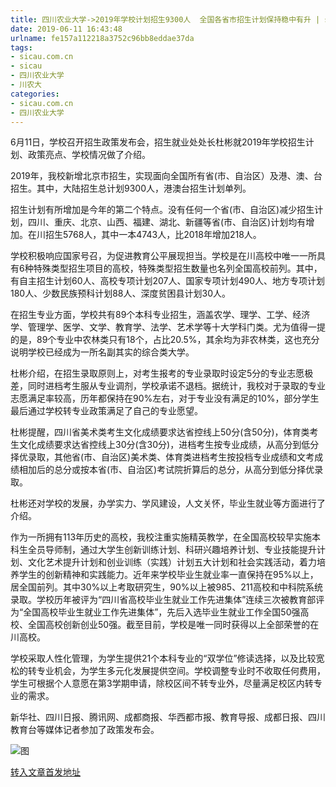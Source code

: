 ```yaml
---
title: 四川农业大学->2019年学校计划招生9300人  全国各省市招生计划保持稳中有升 | sicau.com.cn
date: 2019-06-11 16:43:48
urlname: fe157a112218a3752c96bb8eddae37da
tags: 
- sicau.com.cn
- sicau
- 四川农业大学
- 川农大
categories:
- sicau.com.cn
- 四川农业大学
---
```



6月11日，学校召开招生政策发布会，招生就业处处长杜彬就2019年学校招生计划、政策亮点、学校情况做了介绍。

2019年，我校新增北京市招生，实现面向全国所有省(市、自治区）及港、澳、台招生。其中，大陆招生总计划9300人，港澳台招生计划单列。

招生计划有所增加是今年的第二个特点。没有任何一个省(市、自治区)减少招生计划，四川、重庆、北京、山西、福建、湖北、新疆等省(市、自治区)计划均有增加。在川招生5768人，其中一本4743人，比2018年增加218人。

学校积极响应国家号召，为促进教育公平展现担当。学校是在川高校中唯一一所具有6种特殊类型招生项目的高校，特殊类型招生数量也名列全国高校前列。其中，有自主招生计划60人、高校专项计划207人、国家专项计划490人、地方专项计划180人、少数民族预科计划88人、深度贫困县计划30人。

在招生专业方面，学校共有89个本科专业招生，涵盖农学、理学、工学、经济学、管理学、医学、文学、教育学、法学、艺术学等十大学科门类。尤为值得一提的是，89个专业中农林类只有18个，占比20.5%，其余均为非农林类，这也充分说明学校已经成为一所名副其实的综合类大学。

杜彬介绍，在招生录取原则上，对考生报考的专业录取时设定5分的专业志愿极差，同时进档考生服从专业调剂，学校承诺不退档。据统计，我校对于录取的专业志愿满足率较高，历年都保持在90%左右，对于专业没有满足的10%，部分学生最后通过学校转专业政策满足了自己的专业愿望。

杜彬提醒，四川省美术类考生文化成绩要求达省控线上50分(含50分)，体育类考生文化成绩要求达省控线上30分(含30分)，进档考生按专业成绩，从高分到低分择优录取，其他省(市、自治区)美术类、体育类进档考生按投档专业成绩和文考成绩相加后的总分或按本省(市、自治区)考试院折算后的总分，从高分到低分择优录取。

杜彬还对学校的发展，办学实力、学风建设，人文关怀，毕业生就业等方面进行了介绍。

作为一所拥有113年历史的高校，我校注重实施精英教学，在全国高校较早实施本科生全员导师制，通过大学生创新训练计划、科研兴趣培养计划、专业技能提升计划、文化艺术提升计划和创业训练（实践）计划五大计划和社会实践活动，着力培养学生的创新精神和实践能力。近年来学校毕业生就业率一直保持在95%以上，居全国前列。其中30%以上考取研究生，90%以上被985、211高校和中科院系统录取。学校历年被评为“四川省高校毕业生就业工作先进集体”连续三次被教育部评为“全国高校毕业生就业工作先进集体”，先后入选毕业生就业工作全国50强高校、全国高校创新创业50强。截至目前，学校是唯一同时获得以上全部荣誉的在川高校。

学校采取人性化管理，为学生提供21个本科专业的“双学位”修读选择，以及比较宽松的转专业机会，为学生多元化发展提供空间。学校调整专业时不收取任何费用，学生可根据个人意愿在第3学期申请，除校区间不转专业外，尽量满足校区内转专业的需求。

新华社、四川日报、腾讯网、成都商报、华西都市报、教育导报、成都日报、四川教育台等媒体记者参加了政策发布会。



![图](https://news.sicau.edu.cn/__local/E/4F/F6/2A1D13F7E5089F99012CAAF6CDC_BFA0F3B2_15018.jpg)

[转入文章首发地址](https://news.sicau.edu.cn/info/1135/52003.htm)
